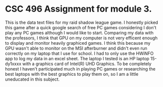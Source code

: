 # CSC 496 Assignment for module 3.
This is the data text files for my raid shadow league game.
I honestly picked this game after a quick google search of free PC games considering I don't play any PC games although I would like to start. 
Comparing my data with the professors, I think that GPU on my computer is not very efficent enough to display and monitor heavily graphiced games. 
I think this because my GPU wasn't able to monitor on the MSI afterburner and didn't even run correctly on my laptop that I use for school. 
I had to only use the HWiNFO app to log my data in an excel sheet. 
The laptop I tested is an HP laptop 15-dy1xxxx with a graphics card of Intel(R) UHD Graphics.
To be completely honest I haven't participated much in playing PC games or researching the best laptops with the best graphics to play them on, so I am a little uneducated in this subject.
